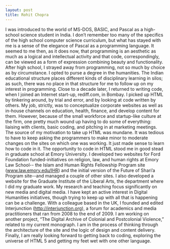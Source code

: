 ```yaml
---
layout: post
title: Rohit Chopra
---
```


I was introduced to the world of MS-DOS, BASIC, and Pascal as a high-school science student in India. I don’t remember too many of the specifics of the high school computer science curriculum, but what has stayed with me is a sense of the elegance of Pascal as a programming language. It seemed to me then, as it does now, that programming is an aesthetic as much as a logical and intellectual activity and that code, correspondingly, can be viewed as a form of expression combining beauty and functionality. After high school, I strayed away from programming, not so much by choice as by circumstance. I opted to purse a degree in the humanities. The Indian educational structure places different kinds of disciplinary learning in silos; as such, there was no place in that structure for me to follow up on my interest in programming.
Close to a decade later, I returned to writing code, when I joined an Internet start-up, rediff.com, in Bombay. I picked up HTML by tinkering around, by trial and error, and by looking at code written by others. My job, strictly, was to conceptualize corporate websites as well as in-house channels on education, health, finance, and develop content for them. However, because of the small workforce and startup-like culture at the firm, one pretty much wound up having to do some of everything: liaising with clients, basic coding, and pitching in at marketing meetings. The source of my motivation to take up HTML was mundane. It was tedious to have to keep asking the programmers to make minor to moderate changes on the sites on which one was working. It just made sense to learn how to code in it.
The opportunity to code in HTML stood me in good stead in graduate school at Emory University. I developed two websites for Ford Foundation funded-initiatives on religion, law, and human rights at Emory Law School-- the Islam and Human Rights Fellowship Program site (www.law.emory.edu/IHR) and the initial version of the Future of Shari’a Program site--and managed a couple of other sites. I also developed a website for the Graduate Institute of the Liberal Arts, the department where I did my graduate work.
My research and teaching focus significantly on new media and digital media. I have kept an active interest in Digital Humanities initiatives, though trying to keep up with all that is happening can be a challenge. With a colleague based in the UK, I founded and edited Interjunction (http://interjunction.org), a forum for academics and media practitioners that ran from 2008 to the end of 2009. I am working on another project, “The Digital Archive of Colonial and Postcolonial Violence,” related to my current monograph. I am in the process of thinking through the architecture of the site and the logic of design and content delivery. Finally, I am really looking forward to getting back to coding, exploring the universe of HTML 5 and getting my feet wet with one other language.
